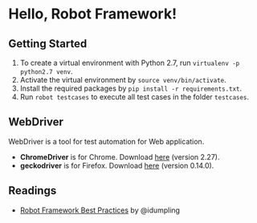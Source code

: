 # Hello, Robot Framework!

## Getting Started

1. To create a virtual environment with Python 2.7, run `virtualenv -p python2.7 venv`.
2. Activate the virtual environment by `source venv/bin/activate`.
3. Install the required packages by `pip install -r requirements.txt`.
4. Run `robot testcases` to execute all test cases in the folder `testcases`.

## WebDriver

WebDriver is a tool for test automation for Web application.

* **ChromeDriver** is for Chrome. Download [here](https://chromedriver.storage.googleapis.com/index.html?path=2.27/) (version 2.27).
* **geckodriver** is for Firefox. Download [here](https://github.com/mozilla/geckodriver/releases/tag/v0.14.0) (version 0.14.0).

## Readings

* [Robot Framework Best Practices](https://github.com/idumpling/robotx/blob/master/docs/ROBOT_BEST_PRACTICE.md) by @idumpling

